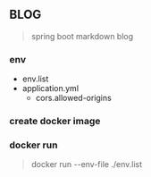 ## BLOG
> spring boot markdown blog


### env
- env.list
- application.yml
  - cors.allowed-origins

### create docker image


### docker run
> docker run --env-file ./env.list